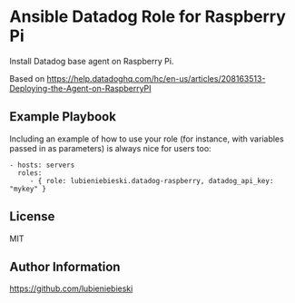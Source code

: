 Ansible Datadog Role for Raspberry Pi
=========

Install Datadog base agent on Raspberry Pi.

Based on https://help.datadoghq.com/hc/en-us/articles/208163513-Deploying-the-Agent-on-RaspberryPI


Example Playbook
----------------

Including an example of how to use your role (for instance, with variables passed in as parameters) is always nice for users too:

    - hosts: servers
      roles:
         - { role: lubieniebieski.datadog-raspberry, datadog_api_key: "mykey" }

License
-------

MIT

Author Information
------------------

https://github.com/lubieniebieski
